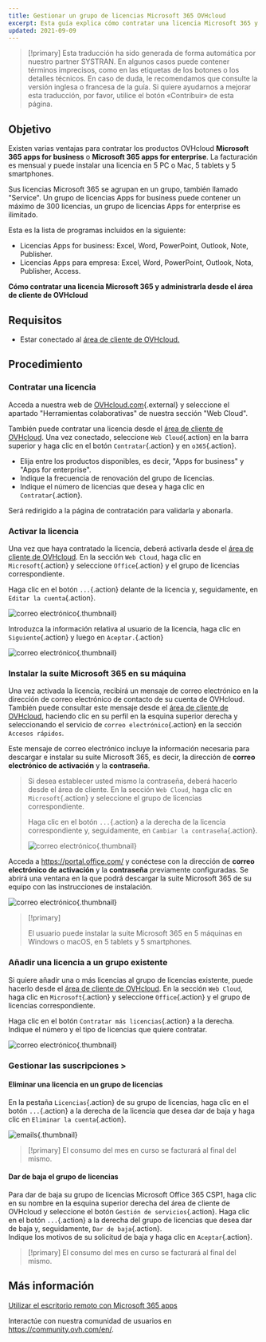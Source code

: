```yaml
---
title: Gestionar un grupo de licencias Microsoft 365 OVHcloud
excerpt: Esta guía explica cómo contratar una licencia Microsoft 365 y administrarla desde el área de cliente de OVHcloud.
updated: 2021-09-09
---
```


> [!primary]
> Esta traducción ha sido generada de forma automática por nuestro partner SYSTRAN. En algunos casos puede contener términos imprecisos, como en las etiquetas de los botones o los detalles técnicos. En caso de duda, le recomendamos que consulte la versión inglesa o francesa de la guía. Si quiere ayudarnos a mejorar esta traducción, por favor, utilice el botón «Contribuir» de esta página.
>

## Objetivo

Existen varias ventajas para contratar los productos OVHcloud **Microsoft 365 apps for business** o **Microsoft 365 apps for enterprise**. La facturación es mensual y puede instalar una licencia en 5 PC o Mac, 5 tablets y 5 smartphones.

Sus licencias Microsoft 365 se agrupan en un grupo, también llamado "Service". Un grupo de licencias Apps for business puede contener un máximo de 300 licencias, un grupo de licencias Apps for enterprise es ilimitado.

Esta es la lista de programas incluidos en la siguiente:

- Licencias Apps for business: Excel, Word, PowerPoint, Outlook, Note, Publisher.
- Licencias Apps para empresa: Excel, Word, PowerPoint, Outlook, Nota, Publisher, Access.

**Cómo contratar una licencia Microsoft 365 y administrarla desde el área de cliente de OVHcloud**

## Requisitos

- Estar conectado al [área de cliente de OVHcloud.](https://www.ovh.com/auth/?action=gotomanager&from=https://www.ovh.es/&ovhSubsidiary=es)

## Procedimiento

### Contratar una licencia

Acceda a nuestra web de [OVHcloud.com](https://www.ovhcloud.com/es-es/collaborative-tools/microsoft-365/){.external} y seleccione el apartado "Herramientas colaborativas" de nuestra sección "Web Cloud".

También puede contratar una licencia desde el [área de cliente de OVHcloud](https://www.ovh.com/auth/?action=gotomanager&from=https://www.ovh.es/&ovhSubsidiary=es). Una vez conectado, seleccione `Web Cloud`{.action} en la barra superior y haga clic en el botón `Contratar`{.action} y en `o365`{.action}.

- Elija entre los productos disponibles, es decir, "Apps for business" y "Apps for enterprise".
- Indique la frecuencia de renovación del grupo de licencias.
- Indique el número de licencias que desea y haga clic en `Contratar`{.action}.

Será redirigido a la página de contratación para validarla y abonarla.

### Activar la licencia

Una vez que haya contratado la licencia, deberá activarla desde el [área de cliente de OVHcloud](https://www.ovh.com/auth/?action=gotomanager&from=https://www.ovh.es/&ovhSubsidiary=es). En la sección `Web Cloud`, haga clic en `Microsoft`{.action} y seleccione `Office`{.action} y el grupo de licencias correspondiente.

Haga clic en el botón `...`{.action} delante de la licencia y, seguidamente, en `Editar la cuenta`{.action}.

![correo electrónico](images/Outlook-cps1-01.png){.thumbnail}

Introduzca la información relativa al usuario de la licencia, haga clic en `Siguiente`{.action} y luego en `Aceptar.`{.action}

![correo electrónico](images/Outlook-cps1-02.png){.thumbnail}

### Instalar la suite Microsoft 365 en su máquina

Una vez activada la licencia, recibirá un mensaje de correo electrónico en la dirección de correo electrónico de contacto de su cuenta de OVHcloud. También puede consultar este mensaje desde el [área de cliente de OVHcloud](https://www.ovh.com/auth/?action=gotomanager&from=https://www.ovh.es/&ovhSubsidiary=es), haciendo clic en su perfil en la esquina superior derecha y seleccionando el servicio de `correo electrónico`{.action} en la sección `Accesos rápidos`.

Este mensaje de correo electrónico incluye la información necesaria para descargar e instalar su suite Microsoft 365, es decir, la dirección de **correo electrónico de activación** y la **contraseña**.

>
> Si desea establecer usted mismo la contraseña, deberá hacerlo desde el área de cliente. En la sección `Web Cloud`, haga clic en `Microsoft`{.action} y seleccione el grupo de licencias correspondiente.
>
> Haga clic en el botón `...`{.action} a la derecha de la licencia correspondiente y, seguidamente, en `Cambiar la contraseña`{.action}.
>
>![correo electrónico](images/Outlook-cps1-03.png){.thumbnail}
>

Acceda a <https://portal.office.com/> y conéctese con la dirección de **correo electrónico de activación** y la **contraseña** previamente configuradas. Se abrirá una ventana en la que podrá descargar la suite Microsoft 365 de su equipo con las instrucciones de instalación.

![correo electrónico](images/Outlook-cps1-04.png){.thumbnail}

> [!primary]
>
> El usuario puede instalar la suite Microsoft 365 en 5 máquinas en Windows o macOS, en 5 tablets y 5 smartphones.
>

### Añadir una licencia a un grupo existente

Si quiere añadir una o más licencias al grupo de licencias existente, puede hacerlo desde el [área de cliente de OVHcloud](https://www.ovh.com/auth/?action=gotomanager&from=https://www.ovh.es/&ovhSubsidiary=es). En la sección `Web Cloud`, haga clic en `Microsoft`{.action} y seleccione `Office`{.action} y el grupo de licencias correspondiente.

Haga clic en el botón `Contratar más licencias`{.action} a la derecha. Indique el número y el tipo de licencias que quiere contratar.

![correo electrónico](images/Outlook-cps1-05.png){.thumbnail}

### Gestionar las suscripciones <a name="managesubscriptions">>

#### Eliminar una licencia en un grupo de licencias

En la pestaña `Licencias`{.action} de su grupo de licencias, haga clic en el botón `...`{.action} a la derecha de la licencia que desea dar de baja y haga clic en `Eliminar la cuenta`{.action}.

![emails](images/Outlook-cps1-06.png){.thumbnail}

> [!primary]
> El consumo del mes en curso se facturará al final del mismo.

#### Dar de baja el grupo de licencias

Para dar de baja su grupo de licencias Microsoft Office 365 CSP1, haga clic en su nombre en la esquina superior derecha del área de cliente de OVHcloud y seleccione el botón `Gestión de servicios`{.action}. Haga clic en el botón `...`{.action} a la derecha del grupo de licencias que desea dar de baja y, seguidamente, `Dar de baja`{.action}.<br>
Indique los motivos de su solicitud de baja y haga clic en `Aceptar`{.action}.

> [!primary]
> El consumo del mes en curso se facturará al final del mismo.

## Más información

[Utilizar el escritorio remoto con Microsoft 365 apps](/pages/web_cloud/email_and_collaborative_solutions/microsoft_office/office_proplus)

Interactúe con nuestra comunidad de usuarios en <https://community.ovh.com/en/>.
